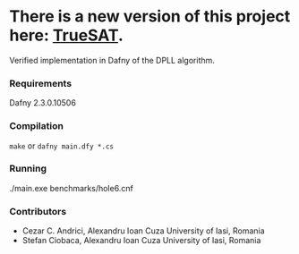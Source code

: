 # There is a new version of this project here: [TrueSAT](https://github.com/andricicezar/truesat).

Verified implementation in Dafny of the DPLL algorithm.

### Requirements
Dafny 2.3.0.10506

### Compilation
`make` or `dafny main.dfy *.cs`

### Running
./main.exe benchmarks/hole6.cnf

### Contributors
* Cezar C. Andrici, Alexandru Ioan Cuza University of Iasi, Romania
* Stefan Ciobaca, Alexandru Ioan Cuza University of Iasi, Romania
